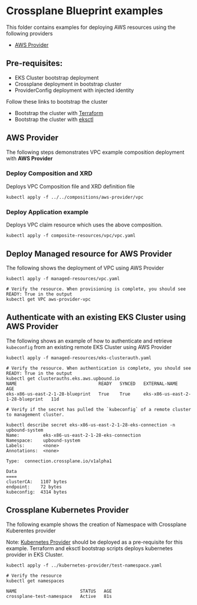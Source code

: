 # Crossplane Blueprint examples
This folder contains examples for deploying AWS resources using the following providers

- [AWS Provider](https://github.com/crossplane/provider-aws)

## Pre-requisites:
 - EKS Cluster bootstrap deployment
 - Crossplane deployment in bootstrap cluster
 - ProviderConfig deployment with injected identity

Follow these links to bootstrap the cluster
- Bootstrap the cluster with [Terraform](../../bootstrap/terraform/README.md)
- Bootstrap the cluster with [eksctl](../../bootstrap/eksctl/README.md)


## AWS Provider
The following steps demonstrates VPC example composition deployment with **AWS Provider**

### Deploy Composition and XRD
Deploys VPC Composition file and XRD definition file

```shell
kubectl apply -f ../../compositions/aws-provider/vpc
```

### Deploy Application example
Deploys VPC claim resource which uses the above composition.

```shell
kubectl apply -f composite-resources/vpc/vpc.yaml
```

## Deploy Managed resource for AWS Provider

The following shows the deployment of VPC using AWS Provider

```shell
kubectl apply -f managed-resources/vpc.yaml

# Verify the resource. When provisioning is complete, you should see READY: True in the output
kubectl get VPC aws-provider-vpc
```

## Authenticate with an existing EKS Cluster using AWS Provider

The following shows an example of how to authenticate and retrieve `kubeconfig` from an existing remote EKS Cluster using AWS Provider

```shell
kubectl apply -f managed-resources/eks-clusterauth.yaml

# Verify the resource. When authentication is complete, you should see READY: True in the output
kubectl get clusterauths.eks.aws.upbound.io
NAME                               READY   SYNCED   EXTERNAL-NAME                      AGE
eks-x86-us-east-2-1-28-blueprint   True    True     eks-x86-us-east-2-1-28-blueprint   11d

# Verify if the secret has pulled the `kubeconfig` of a remote cluster to management cluster.

kubectl describe secret eks-x86-us-east-2-1-28-eks-connection -n upbound-system
Name:         eks-x86-us-east-2-1-28-eks-connection
Namespace:    upbound-system
Labels:       <none>
Annotations:  <none>

Type:  connection.crossplane.io/v1alpha1

Data
====
clusterCA:   1107 bytes
endpoint:    72 bytes
kubeconfig:  4314 bytes
```

## Crossplane Kubernetes Provider

The following example shows the creation of Namespace with Crossplane Kuberentes provider

Note: [Kubernetes Provider](https://github.com/crossplane-contrib/provider-kubernetes) should be deployed as a pre-requisite for this example.
Terraform and eksctl bootstrap scripts deploys kubernetes provider in EKS Cluster.

```shell
kubectl apply -f ../kubernetes-provider/test-namespace.yaml

# Verify the resource
kubectl get namespaces  

NAME                        STATUS   AGE
crossplane-test-namespace   Active   81s

```
